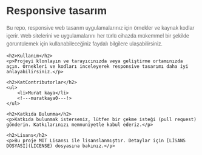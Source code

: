 <!DOCTYPE html>
<html lang="en">
<head>
    <meta charset="UTF-8">
    <meta name="viewport" content="width=device-width, initial-scale=1.0">
    <title>Responsive Repo Açıklama</title>
    <style>
        body {
            font-family: Arial, sans-serif;
            padding: 20px;
        }
        h1 {
            color: #333;
        }
        p {
            color: #666;
            line-height: 1.5;
        }
    </style>
</head>
<body>
    <h1>Responsive tasarım</h1>
    <p>Bu repo, responsive web tasarım uygulamalarınız için örnekler ve kaynak kodlar içerir. Web sitelerini ve uygulamalarını her türlü cihazda mükemmel bir şekilde görüntülemek için kullanabileceğiniz faydalı bilgilere ulaşabilirsiniz.</p>

    <h2>Kullanım</h2>
    <p>Projeyi klonlayın ve tarayıcınızda veya geliştirme ortamınızda açın. Örnekleri ve kodları inceleyerek responsive tasarımı daha iyi anlayabilirsiniz.</p>

    <h2>KatContributorlar</h2>
    <ul>
        <li>Murat kaya</li>
        <!---muratkaya0---!>
    </ul>

    <h2>Katkıda Bulunma</h2>
    <p>Katkıda bulunmak isterseniz, lütfen bir çekme isteği (pull request) gönderin. Katkılarınızı memnuniyetle kabul ederiz.</p>

    <h2>Lisans</h2>
    <p>Bu proje MIT Lisansı ile lisanslanmıştır. Detaylar için [LİSANS DOSYASI](LICENSE) dosyasına bakınız.</p>
</body>
</html>